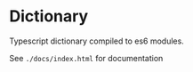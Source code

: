 # Dictionary
Typescript dictionary compiled to es6 modules.

See `./docs/index.html` for documentation